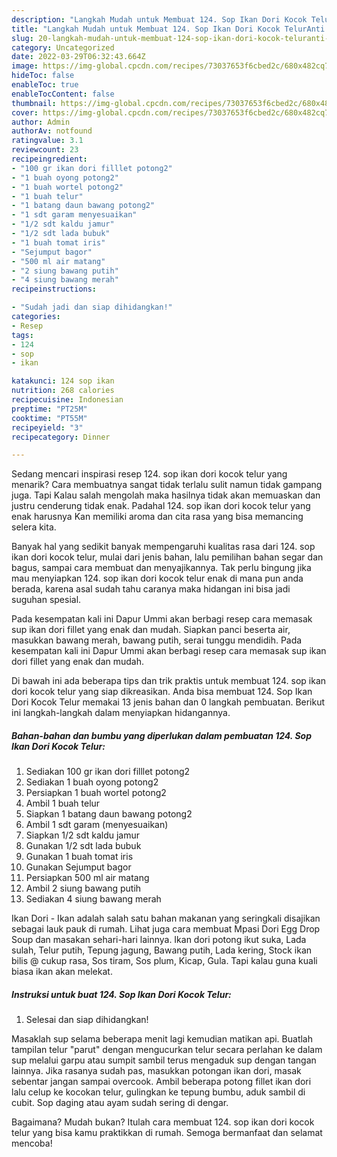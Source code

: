 ```yaml
---
description: "Langkah Mudah untuk Membuat 124. Sop Ikan Dori Kocok TelurAnti Ribet"
title: "Langkah Mudah untuk Membuat 124. Sop Ikan Dori Kocok TelurAnti Ribet"
slug: 20-langkah-mudah-untuk-membuat-124-sop-ikan-dori-kocok-teluranti-ribet
category: Uncategorized
date: 2022-03-29T06:32:43.664Z
image: https://img-global.cpcdn.com/recipes/73037653f6cbed2c/680x482cq70/124-sop-ikan-dori-kocok-telur-foto-resep-utama.jpg
hideToc: false
enableToc: true
enableTocContent: false
thumbnail: https://img-global.cpcdn.com/recipes/73037653f6cbed2c/680x482cq70/124-sop-ikan-dori-kocok-telur-foto-resep-utama.jpg
cover: https://img-global.cpcdn.com/recipes/73037653f6cbed2c/680x482cq70/124-sop-ikan-dori-kocok-telur-foto-resep-utama.jpg
author: Admin
authorAv: notfound
ratingvalue: 3.1
reviewcount: 23
recipeingredient:
- "100 gr ikan dori filllet potong2"
- "1 buah oyong potong2"
- "1 buah wortel potong2"
- "1 buah telur"
- "1 batang daun bawang potong2"
- "1 sdt garam menyesuaikan"
- "1/2 sdt kaldu jamur"
- "1/2 sdt lada bubuk"
- "1 buah tomat iris"
- "Sejumput bagor"
- "500 ml air matang"
- "2 siung bawang putih"
- "4 siung bawang merah"
recipeinstructions:

- "Sudah jadi dan siap dihidangkan!"
categories:
- Resep
tags:
- 124
- sop
- ikan

katakunci: 124 sop ikan 
nutrition: 268 calories
recipecuisine: Indonesian
preptime: "PT25M"
cooktime: "PT55M"
recipeyield: "3"
recipecategory: Dinner

---
```



Sedang mencari inspirasi resep 124. sop ikan dori kocok telur yang menarik? Cara membuatnya sangat tidak terlalu sulit namun tidak gampang juga. Tapi Kalau salah mengolah maka hasilnya tidak akan memuaskan dan justru cenderung tidak enak. Padahal 124. sop ikan dori kocok telur yang enak harusnya Kan memiliki aroma dan cita rasa yang bisa memancing selera kita.


Banyak hal yang sedikit banyak mempengaruhi kualitas rasa dari 124. sop ikan dori kocok telur, mulai dari jenis bahan, lalu pemilihan bahan segar dan bagus, sampai cara membuat dan menyajikannya. Tak perlu bingung jika mau menyiapkan 124. sop ikan dori kocok telur enak di mana pun anda berada, karena asal sudah tahu caranya maka hidangan ini bisa jadi suguhan spesial.

Pada kesempatan kali ini Dapur Ummi akan berbagi resep cara memasak sup ikan dori fillet yang enak dan mudah. Siapkan panci beserta air, masukkan bawang merah, bawang putih, serai tunggu mendidih. Pada kesempatan kali ini Dapur Ummi akan berbagi resep cara memasak sup ikan dori fillet yang enak dan mudah.


Di bawah ini ada beberapa tips dan trik praktis untuk membuat 124. sop ikan dori kocok telur yang siap dikreasikan. Anda bisa membuat 124. Sop Ikan Dori Kocok Telur memakai 13 jenis bahan dan 0 langkah pembuatan. Berikut ini langkah-langkah dalam menyiapkan hidangannya.

<!--inarticleads1-->

##### Bahan-bahan dan bumbu yang diperlukan dalam pembuatan 124. Sop Ikan Dori Kocok Telur:

1. Sediakan 100 gr ikan dori filllet potong2
1. Sediakan 1 buah oyong potong2
1. Persiapkan 1 buah wortel potong2
1. Ambil 1 buah telur
1. Siapkan 1 batang daun bawang potong2
1. Ambil 1 sdt garam (menyesuaikan)
1. Siapkan 1/2 sdt kaldu jamur
1. Gunakan 1/2 sdt lada bubuk
1. Gunakan 1 buah tomat iris
1. Gunakan Sejumput bagor
1. Persiapkan 500 ml air matang
1. Ambil 2 siung bawang putih
1. Sediakan 4 siung bawang merah


Ikan Dori - Ikan adalah salah satu bahan makanan yang seringkali disajikan sebagai lauk pauk di rumah. Lihat juga cara membuat Mpasi Dori Egg Drop Soup dan masakan sehari-hari lainnya. Ikan dori potong ikut suka, Lada sulah, Telur putih, Tepung jagung, Bawang putih, Lada kering, Stock ikan bilis @ cukup rasa, Sos tiram, Sos plum, Kicap, Gula. Tapi kalau guna kuali biasa ikan akan melekat. 

<!--inarticleads2-->

##### Instruksi untuk buat 124. Sop Ikan Dori Kocok Telur:


1. Selesai dan siap dihidangkan!

Masaklah sup selama beberapa menit lagi kemudian matikan api. Buatlah tampilan telur &#34;parut&#34; dengan mengucurkan telur secara perlahan ke dalam sup melalui garpu atau sumpit sambil terus mengaduk sup dengan tangan lainnya. Jika rasanya sudah pas, masukkan potongan ikan dori, masak sebentar jangan sampai overcook. Ambil beberapa potong fillet ikan dori lalu celup ke kocokan telur, gulingkan ke tepung bumbu, aduk sambil di cubit. Sop daging atau ayam sudah sering di dengar. 

Bagaimana? Mudah bukan? Itulah cara membuat 124. sop ikan dori kocok telur yang bisa kamu praktikkan di rumah. Semoga bermanfaat dan selamat mencoba!
